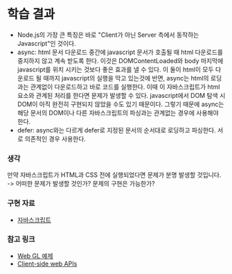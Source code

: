 <h1>학습 결과</h1>
<ul>
    <li>Node.js의 가장 큰 특징은 바로 "Client가 아닌 Server 측에서 동작하는 Javascript"인 것이다.</li>
    <li>async: html 문서 다운로드 중간에 javascript 문서가 호출될 때 html 다운로드를 중지하지 않고 계속 받도록 한다. 이것은 DOMContentLoaded와 body 마지막에 javascript를 위치 시키는 것보다 좋은 효과를 낼 수 있다. 이 둘이 html이 모두 다운로드 될 때까지 javascript의 실행을 막고 있는것에 반면, async는 html의 로딩과는 관계없이 다운로드하고 바로 코드를 실행한다. 이때 이 자바스크립트가 html 요소와 관계된 처리를 한다면 문제가 발생할 수 있다. javascript에서 DOM 탐색 시 DOM이 아직 완전히 구현되지 않았을 수도 있기 때문이다. 그렇기 때문에 async는 해당 문서의 DOM이나 다른 자바스크립트의 파싱과는 관계없는 경우에 사용해야 한다.</li>
    <li>defer: async와는 다르게 defer로 지정된 문서의 순서대로 로딩하고 파싱한다. 서로 의존적인 경우 사용한다.</li>
</ul>

<h3>생각</h3>
<p>만약 자바스크립트가 HTML과 CSS 전에 실행되었다면 문제가 분명 발생할 것입니다. -> 어떠한 문제가 발생할 것인가? 문제의 구현은 가능한가?</p>

<h3>구현 자료</h3>
<ul>
    <li><a href="http://192.168.0.16:1114/Dev.Lab/2020-10-22/test.html" target="_blank">자바스크립트</a></li>
</ul>

<h3>참고 링크</h3>
<ul>
    <li><a href="http://webglsamples.org" target="_blank">Web GL 예제</a></li>
    <li><a href="https://developer.mozilla.org/en-US/docs/Learn/JavaScript/Client-side_web_APIs" target="_blank">Client-side web APIs</a></li>
</ul>